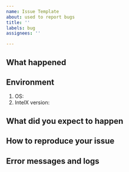 ```yaml
---
name: Issue Template
about: used to report bugs
title: ''
labels: bug
assignees: ''

---
```


## What happened

## Environment
1. OS:
2. IntelX version:

##  What did you expect to happen

## How to reproduce your issue

## Error messages and logs
